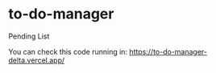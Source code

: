 # to-do-manager
Pending List

You can check this code running in:
https://to-do-manager-delta.vercel.app/


